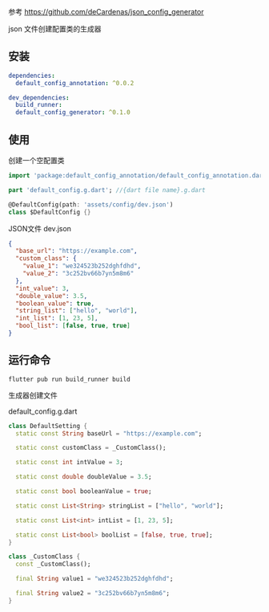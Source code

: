 参考 https://github.com/deCardenas/json_config_generator

json 文件创建配置类的生成器

## 安装

```yaml
dependencies:
  default_config_annotation: ^0.0.2

dev_dependencies:
  build_runner:
  default_config_generator: ^0.1.0
```

## 使用

创建一个空配置类

```dart
import 'package:default_config_annotation/default_config_annotation.dart';

part 'default_config.g.dart'; //{dart file name}.g.dart

@DefaultConfig(path: 'assets/config/dev.json')
class $DefaultConfig {}
```

JSON文件 dev.json

```json
{
  "base_url": "https://example.com",
  "custom_class": {
    "value_1": "we324523b252dghfdhd",
    "value_2": "3c252bv66b7yn5m8m6"
  },
  "int_value": 3,
  "double_value": 3.5,
  "boolean_value": true,
  "string_list": ["hello", "world"],
  "int_list": [1, 23, 5],
  "bool_list": [false, true, true]
}
```

## 运行命令

```
flutter pub run build_runner build
```


生成器创建文件

default_config.g.dart

```dart
class DefaultSetting {
  static const String baseUrl = "https://example.com";

  static const customClass = _CustomClass();

  static const int intValue = 3;

  static const double doubleValue = 3.5;

  static const bool booleanValue = true;

  static const List<String> stringList = ["hello", "world"];

  static const List<int> intList = [1, 23, 5];

  static const List<bool> boolList = [false, true, true];
}

class _CustomClass {
  const _CustomClass();

  final String value1 = "we324523b252dghfdhd";

  final String value2 = "3c252bv66b7yn5m8m6";
}
```
